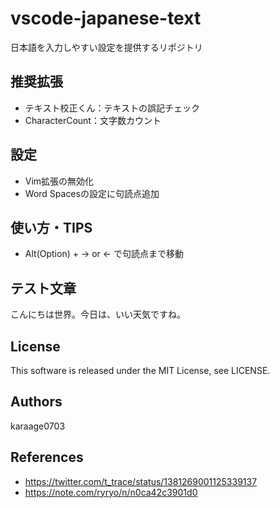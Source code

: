 # vscode-japanese-text

日本語を入力しやすい設定を提供するリポジトリ

## 推奨拡張

- テキスト校正くん：テキストの誤記チェック
- CharacterCount：文字数カウント

## 設定

- Vim拡張の無効化
- Word Spacesの設定に句読点追加

## 使い方・TIPS

- Alt(Option) + → or ← で句読点まで移動


## テスト文章

こんにちは世界。今日は、いい天気ですね。

## License

This software is released under the MIT License, see LICENSE.

## Authors

karaage0703

## References

- https://twitter.com/t_trace/status/1381269001125339137
- https://note.com/ryryo/n/n0ca42c3901d0
